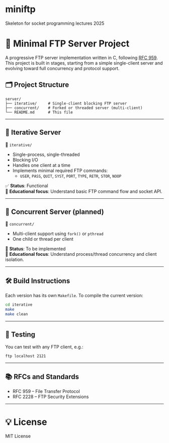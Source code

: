 # miniftp
Skeleton for socket programming lectures 2025

# 📡 Minimal FTP Server Project

A progressive FTP server implementation written in C, following [RFC 959](https://www.rfc-editor.org/rfc/rfc959.html).  
This project is built in stages, starting from a simple single-client server and evolving toward full concurrency and protocol support.

## 🗂️ Project Structure

```text
server/
├── iterative/     # Single-client blocking FTP server
├── concurrent/    # Forked or threaded server (multi-client)
└── README.md      # This file
```

---

## 🚦 Iterative Server

📁 `iterative/`

- Single-process, single-threaded  
- Blocking I/O  
- Handles one client at a time  
- Implements minimal required FTP commands:
  - `USER`, `PASS`, `QUIT`, `SYST`, `PORT`, `TYPE`, `RETR`, `STOR`, `NOOP`

✅ **Status**: Functional  
🧠 **Educational focus**: Understand basic FTP command flow and socket API.

---

## 👥 Concurrent Server (planned)

📁 `concurrent/`

- Multi-client support using `fork()` or `pthread`
- One child or thread per client

🚧 **Status**: To be implemented  
🧠 **Educational focus**: Understand process/thread concurrency and client isolation.

---

## 🛠️ Build Instructions

Each version has its own `Makefile`. To compile the current version:

```sh
cd iterative
make
make clean
```

---

## 🧪 Testing

You can test with any FTP client, e.g.:

```text
ftp localhost 2121
```

---

## 📚 RFCs and Standards
- RFC 959 – File Transfer Protocol
- RFC 2228 – FTP Security Extensions

---

# 💡 License

MIT License
